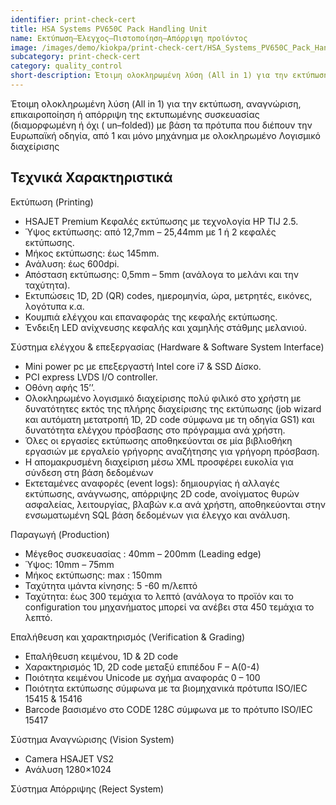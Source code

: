 ```yaml
---
identifier: print-check-cert
title: HSA Systems PV650C Pack Handling Unit
name: Εκτύπωση–Έλεγχος–Πιστοποίηση–Απόρριψη προϊόντος
image: /images/demo/kiokpa/print-check-cert/HSA_Systems_PV650C_Pack_Handling_Unit.jpg
subcategory: print-check-cert
category: quality_control
short-description: Έτοιμη ολοκληρωμένη λύση (All in 1) για την εκτύπωση, αναγνώριση, επικαιροποίηση ή απόρριψη της εκτυπωμένης συσκευασίας 
---
```





Έτοιμη ολοκληρωμένη λύση (All in 1) για την εκτύπωση, αναγνώριση, επικαιροποίηση ή απόρριψη της εκτυπωμένης συσκευασίας  (διαμορφωμένη ή όχι ( un–folded)) με βάση τα πρότυπα που διέπουν την Ευρωπαϊκή οδηγία,  από 1 και μόνο μηχάνημα με ολοκληρωμένο Λογισμικό διαχείρισης



Τεχνικά Χαρακτηριστικά
---

Εκτύπωση  (Printing)

   * HSAJET Premium Κεφαλές εκτύπωσης με τεχνολογία HP TIJ 2.5.
   * Ύψος εκτύπωσης:  από 12,7mm – 25,44mm με 1 ή 2 κεφαλές εκτύπωσης.
   * Μήκος εκτύπωσης: έως 145mm.
   * Ανάλυση:  έως 600dpi.
   * Απόσταση εκτύπωσης: 0,5mm – 5mm (ανάλογα το μελάνι και την ταχύτητα).
   * Εκτυπώσεις  1D, 2D (QR) codes, ημερομηνία, ώρα, μετρητές, εικόνες, λογότυπα  κ.α.
   * Κουμπιά ελέγχου και επαναφοράς της κεφαλής εκτύπωσης.
   * Ένδειξη LED ανίχνευσης κεφαλής και χαμηλής στάθμης μελανιού.

Σύστημα ελέγχου & επεξεργασίας  (Hardware & Software System Interface)

   * Mini power pc με επεξεργαστή Intel core i7 & SSD Δίσκο.
   * PCI express LVDS I/O controller.
   * Οθόνη αφής 15’’.
   * Ολοκληρωμένο λογισμικό διαχείρισης  πολύ φιλικό στο χρήστη με δυνατότητες εκτός της πλήρης διαχείρισης της εκτύπωσης (job wizard και αυτόματη μετατροπή  1D, 2D code σύμφωνα με τη οδηγία GS1) και  δυνατότητα ελέγχου πρόσβασης στο πρόγραμμα ανά χρήστη.
   * Όλες οι εργασίες εκτύπωσης αποθηκεύονται σε μία βιβλιοθήκη εργασιών με εργαλείο γρήγορης αναζήτησης για γρήγορη πρόσβαση.
   * Η απομακρυσμένη διαχείριση μέσω XML προσφέρει ευκολία  για σύνδεση στη βάση δεδομένων
   * Εκτεταμένες αναφορές (event logs):  δημιουργίας ή αλλαγές εκτύπωσης, ανάγνωσης, απόρριψης 2D code,  ανοίγματος  θυρών ασφαλείας, λειτουργίας, βλαβών κ.α ανά χρήστη,  αποθηκεύονται στην ενσωματωμένη SQL βάση δεδομένων για έλεγχο και ανάλυση.

 

Παραγωγή  (Production)

   * Μέγεθος συσκευασίας : 40mm – 200mm (Leading edge)
   * Ύψος:  10mm – 75mm
   * Μήκος εκτύπωσης: max : 150mm
   * Ταχύτητα ιμάντα κίνησης: 5 -60 m/λεπτό
   * Ταχύτητα:  έως  300 τεμάχια το λεπτό (ανάλογα το προϊόν και το configuration του μηχανήματος μπορεί να ανέβει στα 450 τεμάχια το λεπτό.

Επαλήθευση και χαρακτηρισμός  (Verification & Grading)

   * Επαλήθευση κειμένου, 1D & 2D code
   * Χαρακτηρισμός 1D, 2D code  μεταξύ επιπέδου F – A(0-4)
   * Ποιότητα κειμένου Unicode με σχήμα αναφοράς 0 – 100
   * Ποιότητα εκτύπωσης σύμφωνα με τα βιομηχανικά πρότυπα  ISO/IEC 15415 & 15416
   * Barcode  βασισμένο στο CODE 128C σύμφωνα με το πρότυπο ISO/IEC  15417

Σύστημα Αναγνώρισης  (Vision System)

   * Camera HSAJET  VS2
   * Ανάλυση  1280×1024

Σύστημα Απόρριψης  (Reject System)
